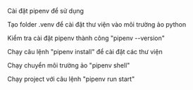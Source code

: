 Cài đặt pipenv để sử dụng

Tạo folder .venv để cài đặt thư viện vào môi trường ảo python

Kiểm tra cài đặt pipenv thành công "pipenv --version"

Chạy câu lệnh "pipenv install" để cài đặt các thư viện

Chạy chuyển môi trường ảo "pipenv shell"

Chạy project với câu lệnh "pipenv run start"
